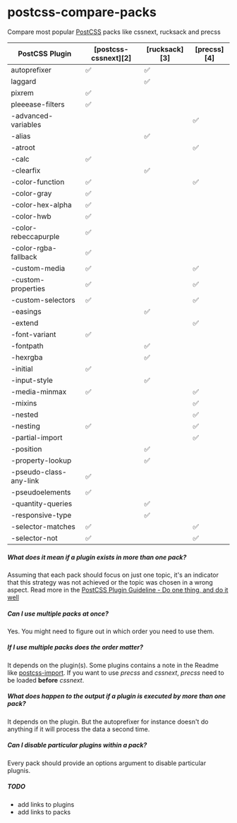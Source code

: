 # postcss-compare-packs

Compare most popular [PostCSS][1] packs like cssnext, rucksack and precss

| PostCSS Plugin         | [postcss-cssnext][2]           | [rucksack][3]                  | [precss][4]          |
| ---------------------- | ------------------------------ | ------------------------------ | -------------------- |
| autoprefixer           | :white_check_mark:             | :white_check_mark:             |                      |
| laggard                |                                | :white_check_mark:             |                      |
| pixrem                 | :white_check_mark:             |                                |                      |
| pleeease-filters       | :white_check_mark:             |                                |                      |
| -advanced-variables    |                                |                                |  :white_check_mark:  |
| -alias                 |                                | :white_check_mark:             |                      |
| -atroot                |                                |                                |  :white_check_mark:  |
| -calc                  | :white_check_mark:             |                                |                      |
| -clearfix              |                                | :white_check_mark:             |                      |
| -color-function        | :white_check_mark:             |                                | :white_check_mark:   |
| -color-gray            | :white_check_mark:             |                                |                      |
| -color-hex-alpha       | :white_check_mark:             |                                |                      |
| -color-hwb             | :white_check_mark:             |                                |                      |
| -color-rebeccapurple   | :white_check_mark:             |                                |                      |
| -color-rgba-fallback   | :white_check_mark:             |                                |                      |
| -custom-media          | :white_check_mark:             |                                | :white_check_mark:   |
| -custom-properties     | :white_check_mark:             |                                | :white_check_mark:   |
| -custom-selectors      | :white_check_mark:             |                                | :white_check_mark:   |
| -easings               |                                | :white_check_mark:             |                      |
| -extend                |                                |                                |  :white_check_mark:  |
| -font-variant          | :white_check_mark:             |                                |                      |
| -fontpath              |                                | :white_check_mark:             |                      |
| -hexrgba               |                                | :white_check_mark:             |                      |
| -initial               | :white_check_mark:             |                                |                      |
| -input-style           |                                | :white_check_mark:             |                      |
| -media-minmax          | :white_check_mark:             |                                |  :white_check_mark:  |
| -mixins                |                                |                                |  :white_check_mark:  |
| -nested                |                                |                                |  :white_check_mark:  |
| -nesting               | :white_check_mark:             |                                |  :white_check_mark:  |
| -partial-import        |                                |                                |  :white_check_mark:  |
| -position              |                                | :white_check_mark:             |                      |
| -property-lookup       |                                | :white_check_mark:             |                      |
| -pseudo-class-any-link | :white_check_mark:             |                                |                      |
| -pseudoelements        | :white_check_mark:             |                                |                      |
| -quantity-queries      |                                | :white_check_mark:             |                      |
| -responsive-type       |                                | :white_check_mark:             |                      |
| -selector-matches      | :white_check_mark:             |                                |  :white_check_mark:  |
| -selector-not          | :white_check_mark:             |                                |  :white_check_mark:  |


##### What does it mean if a plugin exists in more than one pack?

Assuming that each pack should focus on just one topic, it's an indicator that
this strategy was not achieved or the topic was chosen in a wrong aspect. Read more in the [PostCSS Plugin Guideline - Do one thing, and do it well](https://github.com/postcss/postcss/blob/master/docs/guidelines/plugin.md#12-do-one-thing-and-do-it-well)

##### Can I use multiple packs at once?

Yes.
You might need to figure out in which order you need to use them.

##### If I use multiple packs does the order matter?
It depends on the plugin(s). Some plugins contains a note in the Readme like [postcss-import](https://github.com/postcss/postcss-import). 
If you want to use _precss_ and _cssnext_, _precss_ need to be loaded __before__ _cssnext_.

##### What does happen to the output if a plugin is executed by more than one pack?

It depends on the plugin. But the autoprefixer for instance 
doesn't do anything if it will process the data a second time.

##### Can I disable particular plugins within a pack?

Every pack should provide an options argument to disable particular plugnis.


##### TODO

- add links to plugins 
- add links to packs

[1]: https://github.com/postcss/postcss
